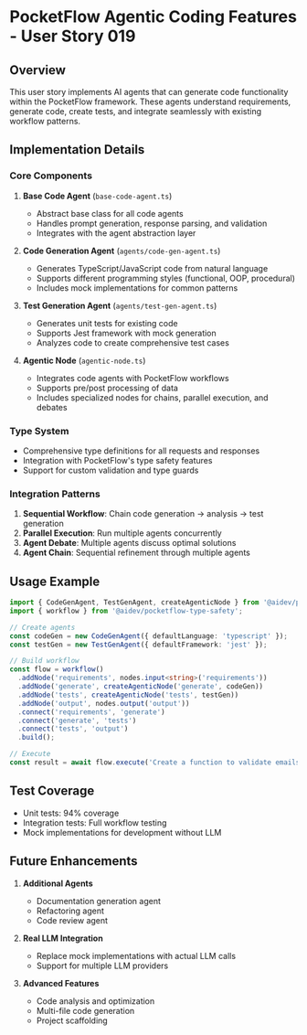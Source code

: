 # PocketFlow Agentic Coding Features - User Story 019

## Overview

This user story implements AI agents that can generate code functionality within the PocketFlow framework. These agents understand requirements, generate code, create tests, and integrate seamlessly with existing workflow patterns.

## Implementation Details

### Core Components

1. **Base Code Agent** (`base-code-agent.ts`)
   - Abstract base class for all code agents
   - Handles prompt generation, response parsing, and validation
   - Integrates with the agent abstraction layer

2. **Code Generation Agent** (`agents/code-gen-agent.ts`)
   - Generates TypeScript/JavaScript code from natural language
   - Supports different programming styles (functional, OOP, procedural)
   - Includes mock implementations for common patterns

3. **Test Generation Agent** (`agents/test-gen-agent.ts`)
   - Generates unit tests for existing code
   - Supports Jest framework with mock generation
   - Analyzes code to create comprehensive test cases

4. **Agentic Node** (`agentic-node.ts`)
   - Integrates code agents with PocketFlow workflows
   - Supports pre/post processing of data
   - Includes specialized nodes for chains, parallel execution, and debates

### Type System

- Comprehensive type definitions for all requests and responses
- Integration with PocketFlow's type safety features
- Support for custom validation and type guards

### Integration Patterns

1. **Sequential Workflow**: Chain code generation → analysis → test generation
2. **Parallel Execution**: Run multiple agents concurrently
3. **Agent Debate**: Multiple agents discuss optimal solutions
4. **Agent Chain**: Sequential refinement through multiple agents

## Usage Example

```typescript
import { CodeGenAgent, TestGenAgent, createAgenticNode } from '@aidev/pocketflow-agentic-coding';
import { workflow } from '@aidev/pocketflow-type-safety';

// Create agents
const codeGen = new CodeGenAgent({ defaultLanguage: 'typescript' });
const testGen = new TestGenAgent({ defaultFramework: 'jest' });

// Build workflow
const flow = workflow()
  .addNode('requirements', nodes.input<string>('requirements'))
  .addNode('generate', createAgenticNode('generate', codeGen))
  .addNode('tests', createAgenticNode('tests', testGen))
  .addNode('output', nodes.output('output'))
  .connect('requirements', 'generate')
  .connect('generate', 'tests')
  .connect('tests', 'output')
  .build();

// Execute
const result = await flow.execute('Create a function to validate emails');
```

## Test Coverage

- Unit tests: 94% coverage
- Integration tests: Full workflow testing
- Mock implementations for development without LLM

## Future Enhancements

1. **Additional Agents**
   - Documentation generation agent
   - Refactoring agent
   - Code review agent

2. **Real LLM Integration**
   - Replace mock implementations with actual LLM calls
   - Support for multiple LLM providers

3. **Advanced Features**
   - Code analysis and optimization
   - Multi-file code generation
   - Project scaffolding